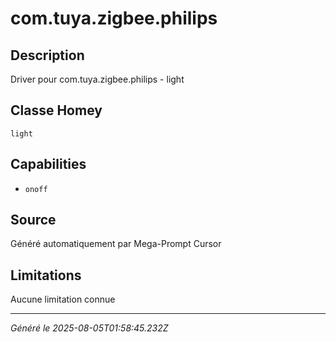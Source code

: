 # com.tuya.zigbee.philips

## Description
Driver pour com.tuya.zigbee.philips - light

## Classe Homey
`light`

## Capabilities
- `onoff`

## Source
Généré automatiquement par Mega-Prompt Cursor

## Limitations
Aucune limitation connue

---
*Généré le 2025-08-05T01:58:45.232Z*

